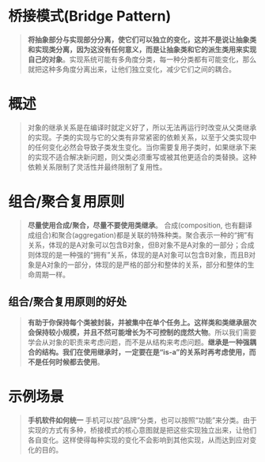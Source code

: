﻿# 桥接模式(Bridge Pattern)
>**将抽象部分与实现部分分离，使它们可以独立的变化，这并不是说让抽象类和实现类分离，因为这没有任何意义，而是让抽象类和它的派生类用来实现自己的对象**。实现系统可能有多角度分类，每一种分类都有可能变化，那么就把这种多角度分离出来，让他们独立变化，减少它们之间的耦合。
# 概述
>对象的继承关系是在编译时就定义好了，所以无法再运行时改变从父类继承的实现。子类的实现与它的父类有非常紧密的依赖关系，以至于父类实现中的任何变化必然会导致子类发生变化。当你需要复用子类时，如果继承下来的实现不适合解决新问题，则父类必须重写或被其他更适合的类替换。这种依赖关系限制了灵活性并最终限制了复用性。
# 组合/聚合复用原则
>**尽量使用合成/聚合，尽量不要使用类继承**。
>合成(composition, 也有翻译成组合)和聚合(aggregation)都是关联的特殊种类。聚合表示一种的“拥”有关系，体现的是A对象可以包含B对象，但B对象不是A对象的一部分；合成则体现的是一种强的“拥有”关系，体现的是A对象可以包含B对象，而且B对象是A对象的一部分，体现的是严格的部分和整体的关系，部分和整体的生命周期一样。
## 组合/聚合复用原则的好处
>**有助于你保持每个类被封装，并被集中在单个任务上。这样类和类继承层次会保持较小规模，并且不然可能增长为不可控制的庞然大物**。所以我们需要学会从对象的职责来考虑问题，而不是从结构来考虑问题。**继承是一种强耦合的结构。我们在使用继承时，一定要在是“is-a”的关系时再考虑使用，而不是任何时候都去使用**。
# 示例场景
>**手机软件如何统一**
>手机可以按“品牌”分类，也可以按照“功能”来分类。由于实现的方式有多种，桥接模式的核心意图就是把这些实现独立出来，让他们各自变化。这样使得每种实现的变化不会影响到其他实现，从而达到应对变化的目的。

  
